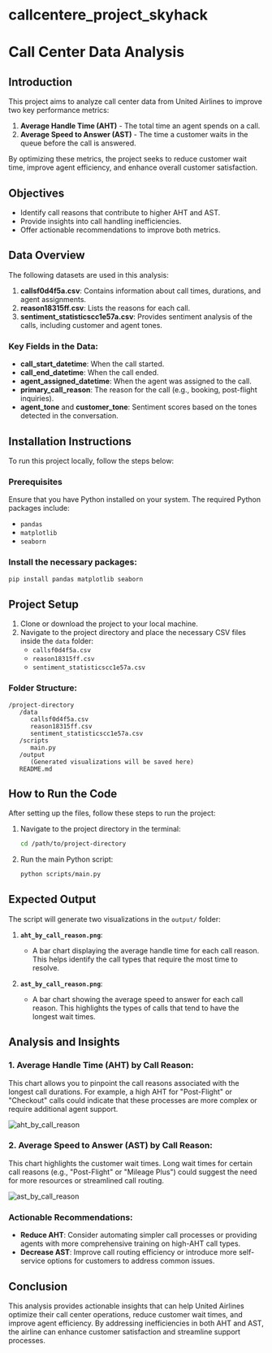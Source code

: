 # callcentere_project_skyhack


# Call Center Data Analysis

## Introduction
This project aims to analyze call center data from United Airlines to improve two key performance metrics:
1. **Average Handle Time (AHT)** - The total time an agent spends on a call.
2. **Average Speed to Answer (AST)** - The time a customer waits in the queue before the call is answered.

By optimizing these metrics, the project seeks to reduce customer wait time, improve agent efficiency, and enhance overall customer satisfaction.

## Objectives
- Identify call reasons that contribute to higher AHT and AST.
- Provide insights into call handling inefficiencies.
- Offer actionable recommendations to improve both metrics.

## Data Overview
The following datasets are used in this analysis:
1. **callsf0d4f5a.csv**: Contains information about call times, durations, and agent assignments.
2. **reason18315ff.csv**: Lists the reasons for each call.
3. **sentiment_statisticscc1e57a.csv**: Provides sentiment analysis of the calls, including customer and agent tones.

### Key Fields in the Data:
- **call_start_datetime**: When the call started.
- **call_end_datetime**: When the call ended.
- **agent_assigned_datetime**: When the agent was assigned to the call.
- **primary_call_reason**: The reason for the call (e.g., booking, post-flight inquiries).
- **agent_tone** and **customer_tone**: Sentiment scores based on the tones detected in the conversation.

## Installation Instructions
To run this project locally, follow the steps below:

### Prerequisites
Ensure that you have Python installed on your system. The required Python packages include:
- `pandas`
- `matplotlib`
- `seaborn`

### Install the necessary packages:
```bash
pip install pandas matplotlib seaborn
```

## Project Setup
1. Clone or download the project to your local machine.
2. Navigate to the project directory and place the necessary CSV files inside the `data` folder:
   - `callsf0d4f5a.csv`
   - `reason18315ff.csv`
   - `sentiment_statisticscc1e57a.csv`

### Folder Structure:
```
/project-directory
   /data
      callsf0d4f5a.csv
      reason18315ff.csv
      sentiment_statisticscc1e57a.csv
   /scripts
      main.py
   /output
      (Generated visualizations will be saved here)
   README.md
```

## How to Run the Code
After setting up the files, follow these steps to run the project:

1. Navigate to the project directory in the terminal:
   ```bash
   cd /path/to/project-directory
   ```

2. Run the main Python script:
   ```bash
   python scripts/main.py
   ```

## Expected Output
The script will generate two visualizations in the `output/` folder:

1. **`aht_by_call_reason.png`**:
   - A bar chart displaying the average handle time for each call reason. This helps identify the call types that require the most time to resolve.

2. **`ast_by_call_reason.png`**:
   - A bar chart showing the average speed to answer for each call reason. This highlights the types of calls that tend to have the longest wait times.

## Analysis and Insights
### 1. **Average Handle Time (AHT) by Call Reason**:
This chart allows you to pinpoint the call reasons associated with the longest call durations. For example, a high AHT for "Post-Flight" or "Checkout" calls could indicate that these processes are more complex or require additional agent support.



![aht_by_call_reason](https://github.com/user-attachments/assets/8536aae2-1ef8-489e-8457-7fdc7b510b2e)





### 2. **Average Speed to Answer (AST) by Call Reason**:
This chart highlights the customer wait times. Long wait times for certain call reasons (e.g., "Post-Flight" or "Mileage Plus") could suggest the need for more resources or streamlined call routing.




![ast_by_call_reason](https://github.com/user-attachments/assets/136ad2a8-aa97-4aa5-a549-855d1fae0cf8)







### Actionable Recommendations:
- **Reduce AHT**: Consider automating simpler call processes or providing agents with more comprehensive training on high-AHT call types.
- **Decrease AST**: Improve call routing efficiency or introduce more self-service options for customers to address common issues.

## Conclusion
This analysis provides actionable insights that can help United Airlines optimize their call center operations, reduce customer wait times, and improve agent efficiency. By addressing inefficiencies in both AHT and AST, the airline can enhance customer satisfaction and streamline support processes.
